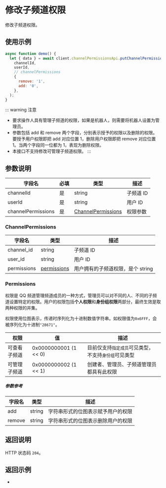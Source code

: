 # 修改子频道权限

修改子频道权限。

## 使用示例

```javascript
async function demo() {
  let { data } = await client.channelPermissionsApi.putChannelPermissions(
    channelId,
    userId,
    // channelPermissions
    {
      remove: '1',
      add: '0',
    },
  );
}
```

::: warning 注意

- 要求操作人具有管理子频道的权限，如果是机器人，则需要将机器人设置为管理员。
- 参数包括 add 和 remove 两个字段，分别表示授予的权限以及删除的权限。要授予用户权限即把 add 对应位置 1，删除用户权限即把 remove 对应位置 1。当两个字段同一位都为 1，表现为删除权限。
- 本接口不支持修改可管理子频道权限。
  :::

## 参数说明

| 字段名             | 必填 | 类型                                      | 描述      |
| ------------------ | ---- | ----------------------------------------- | --------- |
| channelId          | 是   | string                                    | 子频道 ID |
| userId             | 是   | string                                    | 用户 ID   |
| channelPermissions | 是   | [ChannelPermissions](#channelpermissions) | 权限参数  |

### ChannelPermissions

| 字段名      | 类型                        | 描述                              |
| ----------- | --------------------------- | --------------------------------- |
| channel_id  | string                      | 子频道 ID                         |
| user_id     | string                      | 用户 ID                           |
| permissions | [permissions](#permissions) | 用户拥有的子频道权限，是个 string |

### Permissions

权限是 QQ 频道管理频道成员的一种方式，管理员可以对不同的人、不同的子频道设置特定的权限。用户的权限包括**个人权限**和**身份组权限**两部分，最终生效是取两种权限的并集。

权限使用位图表示，传递时序列化为十进制数值字符串。如权限值为`0x6FFF`，会被序列化为十进制`"28671"`。

| 权限         | 值                    | 描述                                                 |
| ------------ | --------------------- | ---------------------------------------------------- |
| 可查看子频道 | 0x0000000001 (1 << 0) | 目前仅支持`指定成员`可见类型，不支持`身份组`可见类型 |
| 可管理子频道 | 0x0000000002 (1 << 1) | 创建者、管理员、子频道管理员都具有此权限             |

##### 参数参考

| 字段名 | 类型   | 描述                               |
| ------ | ------ | ---------------------------------- |
| add    | string | 字符串形式的位图表示赋予用户的权限 |
| remove | string | 字符串形式的位图表示删除用户的权限 |

## 返回说明

HTTP 状态码 `204`。

## 返回示例

-
